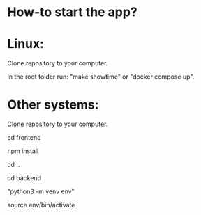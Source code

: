 # How-to start the app?

# Linux:
Clone repository to your computer.

In the root folder run: "make showtime" or "docker compose up".


# Other systems:
Clone repository to your computer.

cd frontend

npm install

cd ..

cd backend

"python3 -m venv env"

source env/bin/activate

